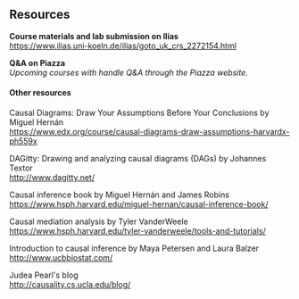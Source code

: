
## Resources

**Course materials and lab submission on Ilias**   
<https://www.ilias.uni-koeln.de/ilias/goto_uk_crs_2272154.html>

**Q&A on Piazza**  
*Upcoming courses with handle Q&A through the Piazza website.*


#### Other resources
Causal Diagrams: Draw Your Assumptions Before Your Conclusions by Miguel Hernán   
<https://www.edx.org/course/causal-diagrams-draw-assumptions-harvardx-ph559x>

DAGitty: Drawing and analyzing causal diagrams (DAGs) by Johannes Textor  
<http://www.dagitty.net/>

Causal inference book by Miguel Hernán and James Robins  
<https://www.hsph.harvard.edu/miguel-hernan/causal-inference-book/>

Causal mediation analysis by Tyler VanderWeele  
<https://www.hsph.harvard.edu/tyler-vanderweele/tools-and-tutorials/>

Introduction to causal inference by Maya Petersen and Laura Balzer  
<http://www.ucbbiostat.com/>

Judea Pearl's blog  
<http://causality.cs.ucla.edu/blog/>

